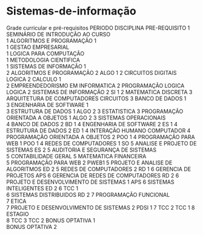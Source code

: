 # Sistemas-de-informação
Grade curricular e pré-requisitos
PERIODO	DISCIPLINA	PRE-REQUISITO
1	SEMINÁRIO DE INTRODUÇÃO AO CURSO	
1	ALGORITMOS E PROGRAMAÇÃO 1	
1	GESTAO EMPRESARIAL	
1	LOGICA PARA COMPUTAÇÃO	
1	METODOLOGIA CIENTIFICA	
1	SISTEMAS DE INFORMAÇÃO 1	
2	ALGORITMOS E PROGRAMAÇÃO 2	ALGO 1
2	CIRCUITOS DIGITAIS	LOGICA
2	CALCULO 1	
2	EMPREENDEDORISMO EM INFORMATICA	
2	PROGRAMAÇÃO LOGICA	LOGICA
2	SISTEMAS DE INFORMAÇÃO 2	SI 1
2	MATEMATICA DISCRETA	
3	ARQUITETURA DE COMPUTADORES	CIRCUITOS
3	BANCO DE DADOS 1	
3	ENGENHARIA DE SOFTWARE 1	
3	ESTRUTURA DE DADOS 1	ALGO 2
3	ESTATISTICA	
3	PROGRAMAÇÃO ORIENTADA A OBJETOS 1	ALGO 2
3	SISTEMAS OPERACIONAIS	
4	BANCO DE DADOS 2	BD 1
4	ENGENHARIA DE SOFTWARE 2	ES 1
4	ESTRUTURA DE DADOS 2	ED 1
4	INTERAÇÃO HUMANO COMPUTADOR	
4	PROGRAMAÇÃO ORIENTADA A OBJETOS 2	POO 1
4	PROGRAMAÇÃO PARA WEB 1	POO 1
4	REDES DE COMPUTADORES 1	SO
5	ANALISE E PROJETO DE SISTEMAS	ES 2
5	AUDITORIA E SEGURANÇA DE SISTEMAS	
5	CONTABILIDADE GERAL	
5	MATEMATICA FINANCEIRA	
5	PROGRAMAÇÃO PARA WEB 2	PWEB1
5	PROJETO E ANALISE DE ALGORITMOS	ED 2
5	REDES DE COMPUTADORES 2	RD 1
6	GERENCIA DE PROJETOS 	APS
6	GERENCIA DE REDES DE COMPUTADORES	RD 2
6	PROJETO E DESENVOLVIMENTO DE SISTEMAS 1	APS
6	SISTEMAS INTELIGENTES	ED 2
6	TCC 1	
6	SISTEMAS DISTRIBUIDOS	RD 2
7	PROGRAMAÇÃO FUNCIONAL	
7	ETICA 	
7	PROJETO E DESENVOLVIMENTO DE SISTEMAS 2	PDSI 1
7	TCC 2	TCC 1
8	ESTAGIO 	
8	TCC 3	TCC 2
BONUS	OPTATIVA 1	
BONUS	OPTATIVA 2	
